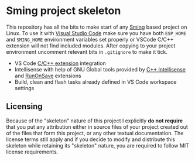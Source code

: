 # Sming project skeleton

This repository has all the bits to make start of any [Sming](https://github.com/SmingHub/Sming) based project on Linux. To use it with [Visual Studio Code](https://code.visualstudio.com/) make sure you have both `ESP_HOME` and `SMING_HOME` environment variables set properly or VSCode C/C++ extension will not find included modules. After copying to your project environment uncomment relevant bits in `.gitignore` to make it tick.

* VS Code [C/C++ extension](https://github.com/Microsoft/vscode-cpptools) integration
* Intellisense with help of GNU Global tools provided by [C++ Intellisense](https://github.com/austin-----/code-gnu-global) and [RunOnSave](https://github.com/emeraldwalk/vscode-runonsave) extensions
* Build, clean and flash tasks already defined in VS Code workspace settings

## Licensing

Because of the "skeleton" nature of this project I explicitly **do not require** that you put any attribution either in source files of your project created out of the files that form this project, or any other textual documentation. The license terms still apply and if you decide to modify and distribute this skeleton while retaining its "skeleton" nature, you are required to follow MIT license requirements.

